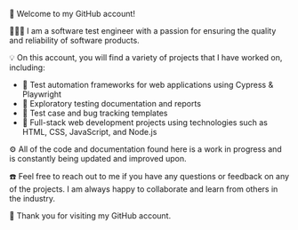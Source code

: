 👋 Welcome to my GitHub account!

🧑🏼‍💻 I am a software test engineer with a passion for ensuring the quality and reliability of software products.

💡 On this account, you will find a variety of projects that I have worked on, including:

* 🎯 Test automation frameworks for web applications using Cypress & Playwright
* 🧭 Exploratory testing documentation and reports
* 🐛 Test case and bug tracking templates
* 🧩 Full-stack web development projects using technologies such as HTML, CSS, JavaScript, and Node.js

⚙️ All of the code and documentation found here is a work in progress and is constantly being updated and improved upon.

☎️  Feel free to reach out to me if you have any questions or feedback on any of the projects. I am always happy to collaborate and learn from others in the industry.

 💙 Thank you for visiting my GitHub account.

<!---
yusufttur/yusufttur is a ✨ special ✨ repository because its `README.md` (this file) appears on your GitHub profile.
You can click the Preview link to take a look at your changes.
--->
